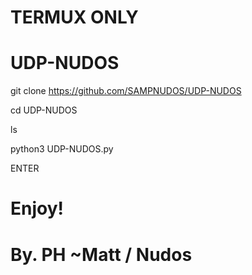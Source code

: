 # TERMUX ONLY

# UDP-NUDOS

git clone https://github.com/SAMPNUDOS/UDP-NUDOS

cd UDP-NUDOS


ls

python3 UDP-NUDOS.py

ENTER

# Enjoy! 

# By. PH ~Matt / Nudos
